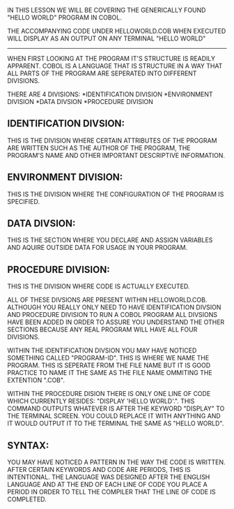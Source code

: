 IN THIS LESSON WE WILL BE COVERING THE GENERICALLY FOUND "HELLO WORLD" PROGRAM IN COBOL.

THE ACCOMPANYING CODE UNDER HELLOWORLD.COB WHEN EXECUTED WILL DISPLAY AS AN OUTPUT ON ANY TERMINAL "HELLO WORLD"

-------------------------------------------------------------------

WHEN FIRST LOOKING AT THE PROGRAM IT'S STRUCTURE IS READILY APPARENT. 
COBOL IS A LANGUAGE THAT IS STRUCTURE IN A WAY THAT ALL PARTS OF THE PROGRAM ARE SEPERATED INTO DIFFERENT DIVISIONS.

THERE ARE 4 DIVISIONS:
  *IDENTIFICATION DIVISION
  *ENVIRONMENT DIVISION
  *DATA DIVSION
  *PROCEDURE DIVISION

IDENTIFICATION DIVSION:
---
  THIS IS THE DIVISION WHERE CERTAIN ATTRIBUTES OF THE PROGRAM ARE WRITTEN SUCH AS THE AUTHOR OF THE PROGRAM, THE 
  PROGRAM'S NAME AND OTHER IMPORTANT DESCRIPTIVE INFORMATION.

ENVIRONMENT DIVISION:
---
  THIS IS THE DIVISION WHERE THE CONFIGURATION OF THE PROGRAM IS SPECIFIED.

DATA DIVSION:
---
  THIS IS THE SECTION WHERE YOU DECLARE AND ASSIGN VARIABLES AND AQUIRE OUTSIDE DATA FOR USAGE IN YOUR PROGRAM.

PROCEDURE DIVISION:
---
  THIS IS THE DIVISION WHERE CODE IS ACTUALLY EXECUTED.

ALL OF THESE DIVSIONS ARE PRESENT WITHIN HELLOWORLD.COB. ALTHOUGH YOU REALLY ONLY NEED TO HAVE IDENTIFICATION DIVSION
AND PROCEDURE DIVISION TO RUN A COBOL PROGRAM ALL DIVSIONS HAVE BEEN ADDED IN ORDER TO ASSURE YOU UNDERSTAND THE OTHER
SECTIONS BECAUSE ANY REAL PROGRAM WILL HAVE ALL FOUR DIVISIONS.

WITHIN THE IDENTIFICATION DIVSION YOU MAY HAVE NOTICED SOMETHING CALLED "PROGRAM-ID". THIS IS WHERE WE NAME THE 
PROGRAM. THIS IS SEPERATE FROM THE FILE NAME BUT IT IS GOOD PRACTICE TO NAME IT THE SAME AS THE FILE NAME OMMITING THE EXTENTION ".COB".

WITHIN THE PROCEDURE DISION THERE IS ONLY ONE LINE OF CODE WHICH CURRENTLY RESIDES: "DISPLAY 'HELLO WORLD'.". THIS 
COMMAND OUTPUTS WHATEVER IS AFTER THE KEYWORD "DISPLAY" TO THE TERMINAL SCREEN. YOU COULD REPLACE IT WITH ANYTHING AND IT WOULD OUTPUT IT TO THE TERMINAL THE SAME AS "HELLO WORLD".

SYNTAX:
---

YOU MAY HAVE NOTICED A PATTERN IN THE WAY THE CODE IS WRITTEN. AFTER CERTAIN KEYWORDS AND CODE ARE PERIODS, THIS IS
INTENTIONAL. THE LANGUAGE WAS DESIGNED AFTER THE ENGLISH LANGUAGE AND AT THE END OF EACH LINE OF CODE YOU PLACE A PERIOD
IN ORDER TO TELL THE COMPILER THAT THE LINE OF CODE IS COMPLETED.
